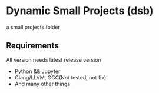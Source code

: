# Dynamic Small Projects (dsb)

a small projects folder

## Requirements

All version needs latest release version

- Python && Jupyter
- Clang/LLVM, GCC(Not tested, not fix)
- And many other things
